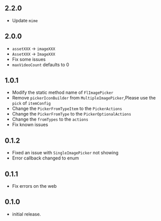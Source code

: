 ## 2.2.0

* Update `mime`

## 2.0.0

* `assetXXX` -> `imageXXX`
* `AssetXXX` -> `ImageXXX`
* Fix some issues
* `maxVideoCount` defaults to 0

## 1.0.1

* Modify the static method name of `FlImagePicker`
* Remove `pickerIconBuilder` from `MultipleImagePicker`,Please use the `pick` of `itemConfig`
* Change the `PickerFromTypeItem` to the `PickerActions`
* Change the `PickerFromType` to the `PickerOptionalActions`
* Change the `fromTypes` to the `actions`
* Fix known issues

## 0.1.2

* Fixed an issue with `SingleImagePicker` not showing
* Error callback changed to enum

## 0.1.1

* Fix errors on the web

## 0.1.0

* initial release.

